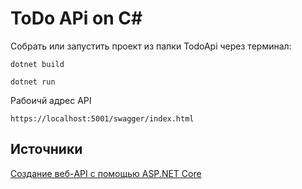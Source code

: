 # ToDo APi on C#

Собрать или запустить проект из папки TodoApi через терминал:
```
dotnet build
```

```
dotnet run
```

Рабоичй адрес API
```
https://localhost:5001/swagger/index.html
```
## Источники
[Создание веб-API с помощью ASP.NET Core](https://docs.microsoft.com/ru-ru/aspnet/core/tutorials/first-web-api?view=aspnetcore-5.0&tabs=visual-studio-mac)
